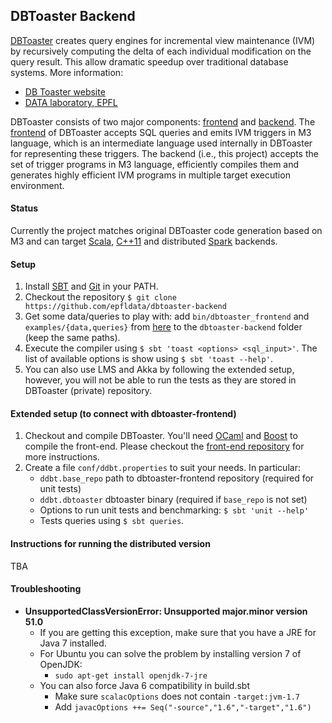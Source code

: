 ## DBToaster Backend

[DBToaster](http://www.dbtoaster.org) creates query engines for incremental view maintenance (IVM) by recursively computing the delta of each individual modification on the query result. This allow dramatic
speedup over traditional database systems. More information:

   * [DB Toaster website](http://www.dbtoaster.org)
   * [DATA laboratory, EPFL](http://data.epfl.ch/dbtoaster)

DBToaster consists of two major components: [frontend](https://github.com/mdashti/DDBtoaster) and [backend](https://github.com/epfldata/dbtoaster-backend). The [frontend](https://github.com/dbtoaster/dbtoaster-a5) of DBToaster accepts SQL queries and emits IVM triggers in M3 language, which is an intermediate language used internally in DBToaster for representing these triggers. The backend (i.e., this project) accepts the set of trigger programs in M3 language, efficiently compiles them and generates highly efficient IVM programs in multiple target execution environment.

#### Status
Currently the project matches original DBToaster code generation based on M3 and can target
 [Scala](http://scala-lang.org),
 [C++11](http://www.stroustrup.com/C++11FAQ.html) and distributed
 [Spark](http://spark.apache.org/) backends.

#### Setup
1. Install [SBT](http://www.scala-sbt.org/release/docs/Getting-Started/Setup.html) and [Git](http://git-scm.com) in your PATH.
2. Checkout the repository `$ git clone https://github.com/epfldata/dbtoaster-backend`
3. Get some data/queries to play with: add `bin/dbtoaster_frontend` and `examples/{data,queries}` from [here](https://dbtoaster.github.io/) to the `dbtoaster-backend` folder (keep the same paths).
4. Execute the compiler using `$ sbt 'toast <options> <sql_input>'`. The list of available options is show using `$ sbt 'toast --help'`.
5. You can also use LMS and Akka by following the extended setup, however, you will not be able to run the tests as they are stored in DBToaster (private) repository.

#### Extended setup (to connect with dbtoaster-frontend)
1. Checkout and compile DBToaster. You'll need [OCaml](http://caml.inria.fr/download.en.html) and [Boost](http://www.boost.org/users/download/) to compile the front-end. Please checkout the [front-end repository](https://github.com/dbtoaster/dbtoaster-a5) for more instructions.
2. Create a file `conf/ddbt.properties` to suit your needs. In particular:
   - `ddbt.base_repo` path to dbtoaster-frontend repository (required for unit tests)
   - `ddbt.dbtoaster` dbtoaster binary (required if `base_repo` is not set)
   - Options to run unit tests and benchmarking: `$ sbt 'unit --help'`
   - Tests queries using `$ sbt queries`.

#### Instructions for running the distributed version

TBA

#### Troubleshooting
- __UnsupportedClassVersionError: Unsupported major.minor version 51.0__
  - If you are getting this exception, make sure that you have a JRE for Java 7 installed.
  - For Ubuntu you can solve the problem by installing version 7 of OpenJDK:
      - `sudo apt-get install openjdk-7-jre`
  - You can also force Java 6 compatibility in build.sbt
     - Make sure `scalacOptions` does not contain `-target:jvm-1.7`
     - Add `javacOptions ++= Seq("-source","1.6","-target","1.6")`

